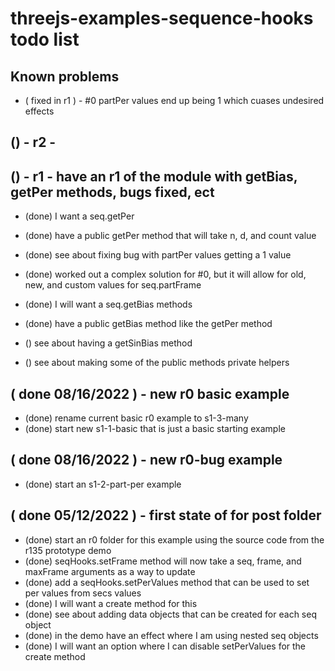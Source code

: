 # threejs-examples-sequence-hooks todo list

## Known problems
* ( fixed in r1 ) - #0 partPer values end up being 1 which cuases undesired effects 

## () - r2 - 

## () - r1 - have an r1 of the module with getBias, getPer methods, bugs fixed, ect
* (done) I want a seq.getPer
* (done) have a public getPer method that will take n, d, and count value
* (done) see about fixing bug with partPer values getting a 1 value
* (done) worked out a complex solution for #0, but it will allow for old, new, and custom values for seq.partFrame
* (done) I will want a seq.getBias methods
* (done) have a public getBias method like the getPer method

* () see about having a getSinBias method
* () see about making some of the public methods private helpers

## ( done 08/16/2022 ) - new r0 basic example
* (done) rename current basic r0 example to s1-3-many
* (done) start new s1-1-basic that is just a basic starting example

## ( done 08/16/2022 ) - new r0-bug example
* (done) start an s1-2-part-per example

## ( done 05/12/2022 ) - first state of for post folder
* (done) start an r0 folder for this example using the source code from the r135 prototype demo
* (done) seqHooks.setFrame method will now take a seq, frame, and maxFrame arguments as a way to update
* (done) add a seqHooks.setPerValues method that can be used to set per values from secs values
* (done) I will want a create method for this
* (done) see about adding data objects that can be created for each seq object
* (done) in the demo have an effect where I am using nested seq objects
* (done) I will want an option where I can disable setPerValues for the create method
